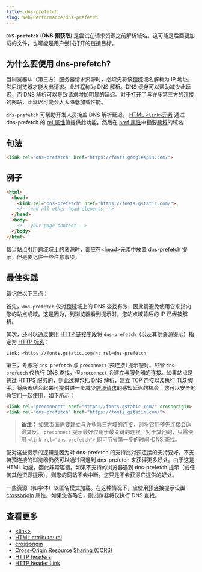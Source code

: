 ```yaml
---
title: dns-prefetch
slug: Web/Performance/dns-prefetch
---
```


**`DNS-prefetch`** (**DNS 预获取**) 是尝试在请求资源之前解析域名。这可能是后面要加载的文件，也可能是用户尝试打开的链接目标。

## 为什么要使用 dns-prefetch?

当浏览器从（第三方）服务器请求资源时，必须先将该[跨域](/zh-CN/docs/Web/HTTP/CORS)域名解析为 IP 地址，然后浏览器才能发出请求。此过程称为 DNS 解析。DNS 缓存可以帮助减少此延迟，而 DNS 解析可以导致请求增加明显的延迟。对于打开了与许多第三方的连接的网站，此延迟可能会大大降低加载性能。

`dns-prefetch` 可帮助开发人员掩盖 DNS 解析延迟。 [HTML `<link>`元素](/zh-CN/docs/Web/HTML/Element/link) 通过 dns-prefetch 的 [rel 属性](/zh-CN/docs/Web/HTML/Attributes/rel)值提供此功能。然后在 [href 属性](/zh-CN/docs/Web/HTML/Attributes)中指要[跨域](/zh-CN/docs/Web/HTTP/CORS)的域名：

## 句法

```html
<link rel="dns-prefetch" href="https://fonts.googleapis.com/">
```

## 例子

```html
<html>
  <head>
    <link rel="dns-prefetch" href="https://fonts.gstatic.com/">
    <!-- and all other head elements -->
  </head>
  <body>
    <!-- your page content -->
  </body>
</html>
```

每当站点引用跨域域上的资源时，都应在[\<head>元素](/zh-CN/docs/Web/HTML/Element/head)中放置 dns-prefetch 提示，但是要记住一些注意事项。

## 最佳实践

请记住以下三点：

首先，`dns-prefetch` 仅对[跨域](/zh-CN/docs/Web/HTTP/CORS)域上的 DNS 查找有效，因此请避免使用它来指向您的站点或域。这是因为，到浏览器看到提示时，您站点域背后的 IP 已经被解析。

其次，还可以通过使用 [HTTP 链接字段](/zh-CN/docs/Web/HTTP/Headers/Link)将 `dns-prefetch`（以及其他资源提示）指定为 [HTTP 标头](/zh-CN/docs/Web/HTTP/Headers)：

```plain
Link: <https://fonts.gstatic.com/>; rel=dns-prefetch
```

第三，考虑将 `dns-prefetch` 与 `preconnect(`预连接`)`提示配对。尽管 `dns-prefetch` 仅执行 DNS 查找，但`preconnect` 会建立与服务器的连接。如果站点是通过 HTTPS 服务的，则此过程包括 DNS 解析，建立 TCP 连接以及执行 TLS 握手。将两者结合起来可提供进一步减少[跨域请求](/zh-CN/docs/Web/HTTP/CORS)的感知延迟的机会。您可以安全地将它们一起使用，如下所示：

```html
<link rel="preconnect" href="https://fonts.gstatic.com/" crossorigin>
<link rel="dns-prefetch" href="https://fonts.gstatic.com/">
```

> **备注：** 如果页面需要建立与许多第三方域的连接，则将它们预先连接会适得其反。 `preconnect` 提示最好仅用于最关键的连接。对于其他的，只需使用 `<link rel="dns-prefetch">` 即可节省第一步的时间-DNS 查找。

配对这些提示的逻辑是因为对 dns-prefetch 的支持比对预连接的支持要好。不支持预连接的浏览器仍然可以通过回退到 dns-prefetch 来获得更多好处。由于这是 HTML 功能，因此非常容错。如果不支持的浏览器遇到 dns-prefetch 提示（或任何其他资源提示），则您的网站不会中断。您只是不会获得它提供的好处。

一些资源（如字体）以匿名模式加载。在这种情况下，应使用预连接提示设置 [crossorigin](/zh-CN/docs/Web/HTTP/CORS) 属性。如果您省略它，则浏览器将仅执行 DNS 查找。

## 查看更多

- [\<link>](/zh-CN/docs/Web/HTML/Element/link)
- [HTML attribute: rel](/zh-CN/docs/Web/HTML/Attributes/rel)
- [crossorigin](/zh-CN/docs/Web/HTML/CORS_settings_attributes)
- [Cross-Origin Resource Sharing (CORS)](/zh-CN/docs/Web/HTTP/CORS)
- [HTTP headers](/zh-CN/docs/Web/HTTP/Headers)
- [HTTP header Link](/zh-CN/docs/Web/HTTP/Headers/Link)

